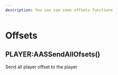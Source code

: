 ```yaml
---
description: You can see some offsets functions
---
```


# Offsets

## PLAYER:AASSendAllOfsets()

Send all player offset to the player